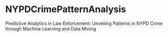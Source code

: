 # NYPDCrimePatternAnalysis
Predictive Analytics in Law Enforcement: Unveiling Patterns in NYPD Crime through Machine Learning and Data Mining
